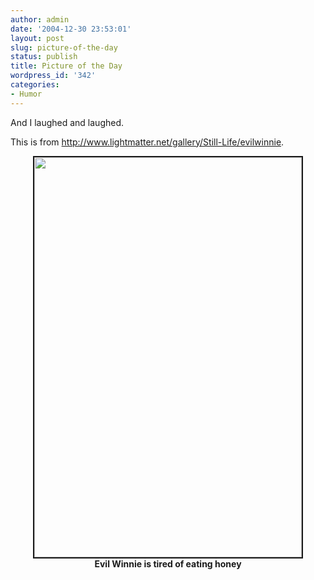 ```yaml
---
author: admin
date: '2004-12-30 23:53:01'
layout: post
slug: picture-of-the-day
status: publish
title: Picture of the Day
wordpress_id: '342'
categories:
- Humor
---
```

<p>And I laughed and laughed.</p>
<p>This is from
<a href="http://www.lightmatter.net/gallery/Still-Life/evilwinnie">
http://www.lightmatter.net/gallery/Still-Life/evilwinnie</a>. </p>
<p align="center"><img src="http://www.zhangzhung.net/lj/evilwinnie.jpg" alt="" border="2" height="640" width="428"/>
<br />
<b>Evil Winnie is tired of eating honey<br />
</b> </p>
